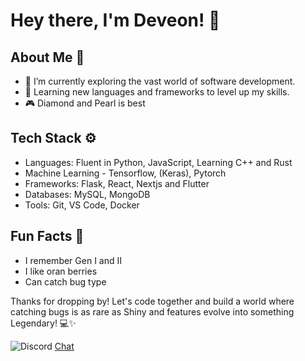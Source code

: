 # Hey there, I'm Deveon! 🌟

## About Me 🚀

- 🔭 I’m currently exploring the vast world of software development.
- 🌱 Learning new languages and frameworks to level up my skills.
- 🎮 Diamond and Pearl is best

## Tech Stack ⚙️

- Languages: Fluent in Python, JavaScript, Learning C++ and Rust
- Machine Learning - Tensorflow, (Keras), Pytorch
- Frameworks: Flask, React, Nextjs and Flutter
- Databases: MySQL, MongoDB
- Tools: Git, VS Code, Docker

## Fun Facts 🎉

- I remember Gen I and II
- I like oran berries
- Can catch bug type

Thanks for dropping by! Let's code together and build a world where catching bugs is as rare as Shiny and features evolve into something Legendary! 💻✨

![Discord](https://img.icons8.com/?size=100&id=2mIgusGquJFz&format=png&color=000000) [Chat](https://discord.com/invite/MjSCEhNZ)